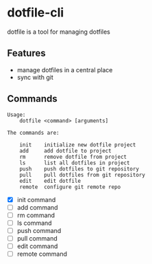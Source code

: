 # dotfile-cli
dotfile is a tool for managing dotfiles

## Features
- manage dotfiles in a central place
- sync with git

## Commands

```
Usage:
	dotfile <command> [arguments]

The commands are:

    init    initialize new dotfile project
    add     add dotfile to project
    rm	    remove dotfile from project
    ls	    list all dotfiles in project
    push    push dotfiles to git repository
    pull    pull dotfiles from git repository
    edit    edit dotfile
    remote  configure git remote repo
```

- [x] init command
- [ ] add command
- [ ] rm command
- [ ] ls command
- [ ] push command
- [ ] pull command
- [ ] edit command
- [ ] remote command
